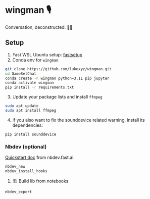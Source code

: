 # wingman 🎙️
 Conversation, deconstructed. 📝🔬

## Setup
1. Fast WSL Ubuntu setup: [fastsetup](https://github.com/AnswerDotAI/fastsetup)
2. Conda env for `wingman`
```bash
git clone https://github.com/lukexyz/wingman.git
cd GameSetChat
conda create -n wingman python=3.11 pip jupyter
conda activate wingman
pip install -r requirements.txt
```
3. Update your package lists and install `ffmpeg`
```bash
sudo apt update
sudo apt install ffmpeg
```
4. If you also want to fix the sounddevice related warning, install its dependencies:
```bashsudo apt install libportaudio2 libasound-dev
pip install sounddevice
```
### Nbdev (optional)  
[Quickstart doc](https://nbdev.fast.ai/tutorials/tutorial.html) from nbdev.fast.ai.
```bash
nbdev_new
nbdev_install_hooks 
```
1. 🏗️ Build lib from notebooks  
```bash
nbdev_export
```
